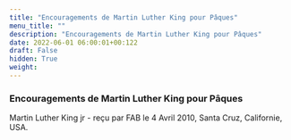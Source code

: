 ```yaml
---
title: "Encouragements de Martin Luther King pour Pâques"
menu_title: ""
description: "Encouragements de Martin Luther King pour Pâques"
date: 2022-06-01 06:00:01+00:122
draft: False
hidden: True
weight:
---
```

### Encouragements de Martin Luther King pour Pâques

Martin Luther King jr - reçu par FAB le 4 Avril 2010, Santa Cruz, Californie, USA.




